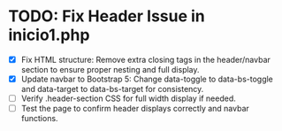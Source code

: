 # TODO: Fix Header Issue in inicio1.php

- [x] Fix HTML structure: Remove extra closing </div> tags in the header/navbar section to ensure proper nesting and full display.
- [x] Update navbar to Bootstrap 5: Change data-toggle to data-bs-toggle and data-target to data-bs-target for consistency.
- [ ] Verify .header-section CSS for full width display if needed.
- [ ] Test the page to confirm header displays correctly and navbar functions.
